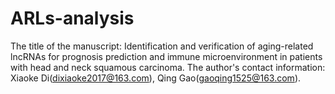 # ARLs-analysis
The title of the manuscript: Identification and verification of aging-related lncRNAs for prognosis prediction and immune microenvironment in patients with head and neck squamous carcinoma. 
The author's contact information: Xiaoke Di(dixiaoke2017@163.com), Qing Gao(gaoqing1525@163.com).

